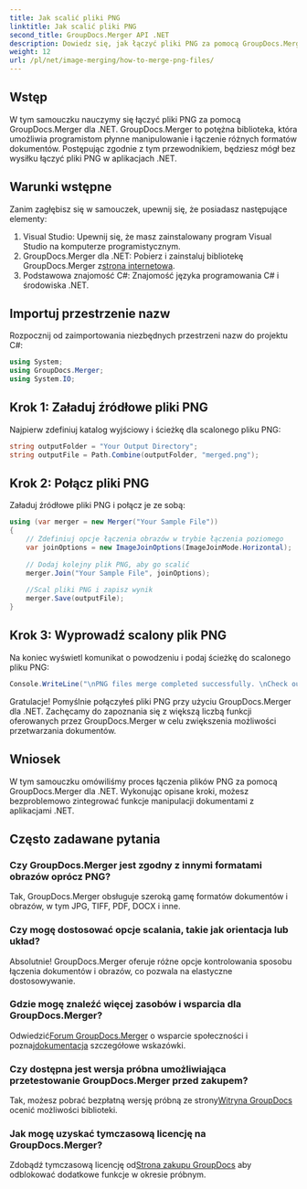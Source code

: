 ```yaml
---
title: Jak scalić pliki PNG
linktitle: Jak scalić pliki PNG
second_title: GroupDocs.Merger API .NET
description: Dowiedz się, jak łączyć pliki PNG za pomocą GroupDocs.Merger dla .NET. Przewodnik krok po kroku dotyczący bezproblemowej integracji z aplikacjami .NET.
weight: 12
url: /pl/net/image-merging/how-to-merge-png-files/
---
```

## Wstęp
W tym samouczku nauczymy się łączyć pliki PNG za pomocą GroupDocs.Merger dla .NET. GroupDocs.Merger to potężna biblioteka, która umożliwia programistom płynne manipulowanie i łączenie różnych formatów dokumentów. Postępując zgodnie z tym przewodnikiem, będziesz mógł bez wysiłku łączyć pliki PNG w aplikacjach .NET.
## Warunki wstępne
Zanim zagłębisz się w samouczek, upewnij się, że posiadasz następujące elementy:
1. Visual Studio: Upewnij się, że masz zainstalowany program Visual Studio na komputerze programistycznym.
2.  GroupDocs.Merger dla .NET: Pobierz i zainstaluj bibliotekę GroupDocs.Merger z[strona internetowa](https://releases.groupdocs.com/merger/net/).
3. Podstawowa znajomość C#: Znajomość języka programowania C# i środowiska .NET.

## Importuj przestrzenie nazw
Rozpocznij od zaimportowania niezbędnych przestrzeni nazw do projektu C#:
```csharp
using System; 
using GroupDocs.Merger;
using System.IO;
```
## Krok 1: Załaduj źródłowe pliki PNG
Najpierw zdefiniuj katalog wyjściowy i ścieżkę dla scalonego pliku PNG:
```csharp
string outputFolder = "Your Output Directory";
string outputFile = Path.Combine(outputFolder, "merged.png");
```
## Krok 2: Połącz pliki PNG
Załaduj źródłowe pliki PNG i połącz je ze sobą:
```csharp
using (var merger = new Merger("Your Sample File"))
{
    // Zdefiniuj opcje łączenia obrazów w trybie łączenia poziomego
    var joinOptions = new ImageJoinOptions(ImageJoinMode.Horizontal);
    
    // Dodaj kolejny plik PNG, aby go scalić
    merger.Join("Your Sample File", joinOptions);
    
    //Scal pliki PNG i zapisz wynik
    merger.Save(outputFile);
}
```
## Krok 3: Wyprowadź scalony plik PNG
Na koniec wyświetl komunikat o powodzeniu i podaj ścieżkę do scalonego pliku PNG:
```csharp
Console.WriteLine("\nPNG files merge completed successfully. \nCheck output in {0}", outputFolder);
```
Gratulacje! Pomyślnie połączyłeś pliki PNG przy użyciu GroupDocs.Merger dla .NET. Zachęcamy do zapoznania się z większą liczbą funkcji oferowanych przez GroupDocs.Merger w celu zwiększenia możliwości przetwarzania dokumentów.


## Wniosek
W tym samouczku omówiliśmy proces łączenia plików PNG za pomocą GroupDocs.Merger dla .NET. Wykonując opisane kroki, możesz bezproblemowo zintegrować funkcje manipulacji dokumentami z aplikacjami .NET.
## Często zadawane pytania
### Czy GroupDocs.Merger jest zgodny z innymi formatami obrazów oprócz PNG?
Tak, GroupDocs.Merger obsługuje szeroką gamę formatów dokumentów i obrazów, w tym JPG, TIFF, PDF, DOCX i inne.
### Czy mogę dostosować opcje scalania, takie jak orientacja lub układ?
Absolutnie! GroupDocs.Merger oferuje różne opcje kontrolowania sposobu łączenia dokumentów i obrazów, co pozwala na elastyczne dostosowywanie.
### Gdzie mogę znaleźć więcej zasobów i wsparcia dla GroupDocs.Merger?
 Odwiedzić[Forum GroupDocs.Merger](https://forum.groupdocs.com/c/merger/32) o wsparcie społeczności i poznaj[dokumentacja](https://tutorials.groupdocs.com/merger/net/) szczegółowe wskazówki.
### Czy dostępna jest wersja próbna umożliwiająca przetestowanie GroupDocs.Merger przed zakupem?
 Tak, możesz pobrać bezpłatną wersję próbną ze strony[Witryna GroupDocs](https://releases.groupdocs.com/) ocenić możliwości biblioteki.
### Jak mogę uzyskać tymczasową licencję na GroupDocs.Merger?
 Zdobądź tymczasową licencję od[Strona zakupu GroupDocs](https://purchase.groupdocs.com/temporary-license/) aby odblokować dodatkowe funkcje w okresie próbnym.